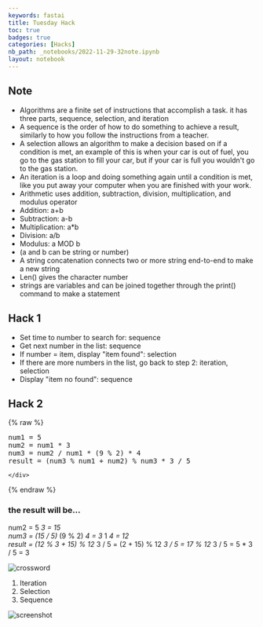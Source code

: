```yaml
---
keywords: fastai
title: Tuesday Hack
toc: true
badges: true
categories: [Hacks]
nb_path: _notebooks/2022-11-29-32note.ipynb
layout: notebook
---
```


<!--
#################################################
### THIS FILE WAS AUTOGENERATED! DO NOT EDIT! ###
#################################################
# file to edit: _notebooks/2022-11-29-32note.ipynb
-->

<div class="container" id="notebook-container">
        
<div class="cell border-box-sizing text_cell rendered"><div class="inner_cell">
<div class="text_cell_render border-box-sizing rendered_html">
<h2 id="Note">Note<a class="anchor-link" href="#Note"> </a></h2><ul>
<li>Algorithms are a finite set of instructions that accomplish a task. it has three parts, sequence, selection, and iteration</li>
<li>A sequence is the order of how to do something to achieve a result, similarly to how you follow the instructions from a teacher.</li>
<li>A selection allows an algorithm to make a decision based on if a condition is met, an example of this is when your car is out of fuel, you go to the gas station to fill your car, but if your car is full you wouldn't go to the gas station.</li>
<li>An iteration is a loop and doing something again until a condition is met, like you put away your computer when you are finished with your work.</li>
<li>Arithmetic uses addition, subtraction, division, multiplication, and modulus operator</li>
<li>Addition: a+b</li>
<li>Subtraction: a-b</li>
<li>Multiplication: a*b</li>
<li>Division: a/b</li>
<li>Modulus: a MOD b</li>
<li>(a and b can be string or number)</li>
<li>A string concatenation connects two or more string end-to-end to make a new string</li>
<li>Len() gives the character number</li>
<li>strings are variables and can be joined together through the print() command to make a statement</li>
</ul>

</div>
</div>
</div>
<div class="cell border-box-sizing text_cell rendered"><div class="inner_cell">
<div class="text_cell_render border-box-sizing rendered_html">
<h2 id="Hack-1">Hack 1<a class="anchor-link" href="#Hack-1"> </a></h2><ul>
<li>Set time to number to search for: sequence</li>
<li>Get next number in the list: sequence</li>
<li>If number = item, display "item found": selection</li>
<li>If there are more numbers in the list, go back to step 2: iteration, selection</li>
<li>Display "item no found": sequence</li>
</ul>

</div>
</div>
</div>
<div class="cell border-box-sizing text_cell rendered"><div class="inner_cell">
<div class="text_cell_render border-box-sizing rendered_html">
<h2 id="Hack-2">Hack 2<a class="anchor-link" href="#Hack-2"> </a></h2>
</div>
</div>
</div>
    {% raw %}
    
<div class="cell border-box-sizing code_cell rendered">
<div class="input">

<div class="inner_cell">
    <div class="input_area">
<div class=" highlight hl-ipython3"><pre><span></span><span class="n">num1</span> <span class="o">=</span> <span class="mi">5</span>
<span class="n">num2</span> <span class="o">=</span> <span class="n">num1</span> <span class="o">*</span> <span class="mi">3</span>
<span class="n">num3</span> <span class="o">=</span> <span class="n">num2</span> <span class="o">/</span> <span class="n">num1</span> <span class="o">*</span> <span class="p">(</span><span class="mi">9</span> <span class="o">%</span> <span class="mi">2</span><span class="p">)</span> <span class="o">*</span> <span class="mi">4</span>
<span class="n">result</span> <span class="o">=</span> <span class="p">(</span><span class="n">num3</span> <span class="o">%</span> <span class="n">num1</span> <span class="o">+</span> <span class="n">num2</span><span class="p">)</span> <span class="o">%</span> <span class="n">num3</span> <span class="o">*</span> <span class="mi">3</span> <span class="o">/</span> <span class="mi">5</span>
</pre></div>

    </div>
</div>
</div>

</div>
    {% endraw %}

<div class="cell border-box-sizing text_cell rendered"><div class="inner_cell">
<div class="text_cell_render border-box-sizing rendered_html">
<h3 id="the-result-will-be...">the result will be...<a class="anchor-link" href="#the-result-will-be..."> </a></h3><p>num2 = 5 <em> 3 = 15<br>
num3 = (15 / 5) </em> (9 % 2) <em> 4 = 3 </em> 1 <em> 4 = 12<br>
result = (12 % 3 + 15) % 12 </em> 3 / 5 = (2 + 15) % 12 <em> 3 / 5 = 17 % 12 </em> 3 / 5 = 5 * 3 / 5 = 3</p>

</div>
</div>
</div>
<div class="cell border-box-sizing text_cell rendered"><div class="inner_cell">
<div class="text_cell_render border-box-sizing rendered_html">
<p><img src="/JeongWooLee/images/copied_from_nb/../images/cw.png" alt="crossword"></p>
<ol>
<li>Iteration</li>
<li>Selection</li>
<li>Sequence</li>
</ol>

</div>
</div>
</div>
<div class="cell border-box-sizing text_cell rendered"><div class="inner_cell">
<div class="text_cell_render border-box-sizing rendered_html">
<p><img src="/JeongWooLee/images/copied_from_nb/../images/hacek2.png" alt="screenshot"></p>

</div>
</div>
</div>
</div>
 

